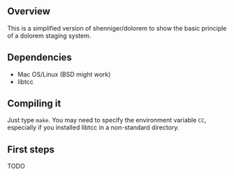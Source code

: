 ## Overview
This is a simplified version of shenniger/dolorem to show the basic principle of
a dolorem staging system.

## Dependencies
* Mac OS/Linux (BSD might work)
* libtcc

## Compiling it
Just type `make`. You may need to specify the environment variable `CC`, especially if you installed libtcc in a non-standard directory.

## First steps
TODO
